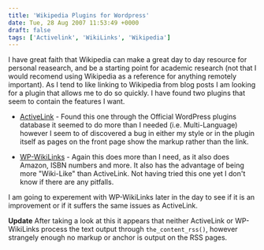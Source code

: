```yaml
---
title: 'Wikipedia Plugins for Wordpress'
date: Tue, 28 Aug 2007 11:53:49 +0000
draft: false
tags: ['Activelink', 'WikiLinks', 'Wikipedia']
---
```


I have great faith that Wikipedia can make a great day to day resource for personal reasearch, and be a starting point for academic research (not that I would recomend using Wikipedia as a reference for anything remotely important). As I tend to like linking to Wikipedia from blog posts I am looking for a plugin that allows me to do so quickly. I have found two plugins that seem to contain the features I want.

 - [ActiveLink](http://henning.imaginemore.de/activelink/ "ActiveLink") - Found this one through the Official WordPress plugins database it seemed to do more than I needed (i.e. Multi-Language) however I seem to of discovered a bug in either my style or in the plugin itself as pages on the front page show the markup rather than the link. 

 - [WP-WikiLinks](http://www.kitten-technologies.co.uk/project.php?project=wpwl "WP-WikiLinks") - Again this does more than I need, as it also does Amazon, ISBN numbers and more. It also has the advantage of being more "Wiki-Like" than ActiveLink. Not having tried this one yet I don't know if there are any pitfalls.
 
 I am going to experement with WP-WikiLinks later in the day to see if it is an improvement or if it suffers the same issues as ActiveLink.
 
 **Update** After taking a look at this it appears that neither ActiveLink or WP-WikiLinks process the text output through `the_content_rss()`, however strangely enough no markup or anchor is output on the RSS pages.